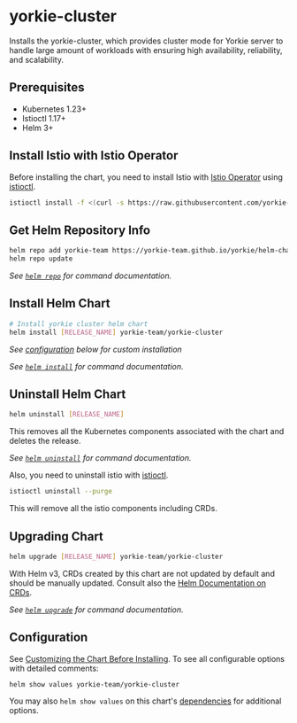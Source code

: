 # yorkie-cluster

Installs the yorkie-cluster, which provides cluster mode for Yorkie server to handle large amount of workloads with ensuring high availability, reliability, and scalability.

## Prerequisites

- Kubernetes 1.23+
- Istioctl 1.17+
- Helm 3+

## Install Istio with Istio Operator

Before installing the chart, you need to install Istio with [Istio Operator](https://istio.io/latest/docs/setup/install/operator/) using [istioctl](https://istio.io/latest/docs/setup/getting-started/#download).

```bash
istioctl install -f <(curl -s https://raw.githubusercontent.com/yorkie-team/yorkie/main/build/charts/yorkie-cluster/istio-operator.yaml)
```

## Get Helm Repository Info

```bash
helm repo add yorkie-team https://yorkie-team.github.io/yorkie/helm-charts
helm repo update
```

_See [`helm repo`](https://helm.sh/docs/helm/helm_repo/) for command documentation._

## Install Helm Chart

```bash
# Install yorkie cluster helm chart
helm install [RELEASE_NAME] yorkie-team/yorkie-cluster
```

_See [configuration](#configuration) below for custom installation_

_See [`helm install`](https://helm.sh/docs/helm/helm_install/) for command documentation._

## Uninstall Helm Chart

```bash
helm uninstall [RELEASE_NAME]
```

This removes all the Kubernetes components associated with the chart and deletes the release.

_See [`helm uninstall`](https://helm.sh/docs/helm/helm_uninstall/) for command documentation._

Also, you need to uninstall istio with [istioctl](https://istio.io/latest/docs/setup/getting-started/#download).

```bash
istioctl uninstall --purge
```

This will remove all the istio components including CRDs.

## Upgrading Chart

```bash
helm upgrade [RELEASE_NAME] yorkie-team/yorkie-cluster
```

With Helm v3, CRDs created by this chart are not updated by default and should be manually updated.
Consult also the [Helm Documentation on CRDs](https://helm.sh/docs/chart_best_practices/custom_resource_definitions).

_See [`helm upgrade`](https://helm.sh/docs/helm/helm_upgrade/) for command documentation._

## Configuration

See [Customizing the Chart Before Installing](https://helm.sh/docs/intro/using_helm/#customizing-the-chart-before-installing). To see all configurable options with detailed comments:

```console
helm show values yorkie-team/yorkie-cluster
```

You may also `helm show values` on this chart's [dependencies](#dependencies) for additional options.
